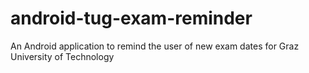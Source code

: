 android-tug-exam-reminder
=========================

An Android application to remind the user of new exam dates for Graz University of Technology